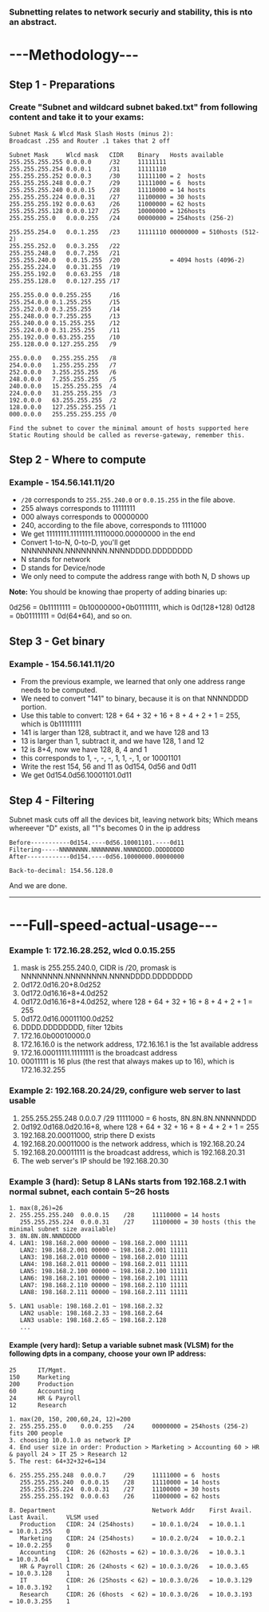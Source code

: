 ### Subnetting relates to network securiy and stability, this is nto an abstract.

# ---Methodology---

## Step 1 - Preparations

### Create "Subnet and wildcard subnet baked.txt" from following content and take it to your exams:

    Subnet Mask & Wlcd Mask Slash Hosts (minus 2):
    Broadcast .255 and Router .1 takes that 2 off
    
    Subnet Mask     Wlcd mask   CIDR    Binary   Hosts available
    255.255.255.255	0.0.0.0		/32     11111111
    255.255.255.254	0.0.0.1		/31	    11111110
    255.255.255.252	0.0.0.3		/30	    11111100 = 2  hosts
    255.255.255.248	0.0.0.7		/29	    11111000 = 6  hosts
    255.255.255.240	0.0.0.15	/28	    11110000 = 14 hosts
    255.255.255.224	0.0.0.31	/27 	11100000 = 30 hosts
    255.255.255.192	0.0.0.63	/26 	11000000 = 62 hosts
    255.255.255.128	0.0.0.127	/25	    10000000 = 126hosts
    255.255.255.0	0.0.0.255	/24	    00000000 = 254hosts (256-2)
    
    255.255.254.0	0.0.1.255	/23     11111110 00000000 = 510hosts (512-2)
    255.255.252.0	0.0.3.255	/22
    255.255.248.0	0.0.7.255	/21
    255.255.240.0	0.0.15.255	/20              = 4094 hosts (4096-2)
    255.255.224.0	0.0.31.255	/19
    255.255.192.0	0.0.63.255	/18
    255.255.128.0	0.0.127.255	/17
    
    255.255.0.0	0.0.255.255		/16
    255.254.0.0	0.1.255.255		/15
    255.252.0.0	0.3.255.255		/14
    255.248.0.0	0.7.255.255		/13
    255.240.0.0	0.15.255.255	/12
    255.224.0.0	0.31.255.255	/11
    255.192.0.0	0.63.255.255	/10
    255.128.0.0	0.127.255.255	/9
    
    255.0.0.0	0.255.255.255	/8
    254.0.0.0	1.255.255.255	/7
    252.0.0.0	3.255.255.255	/6
    248.0.0.0	7.255.255.255	/5
    240.0.0.0	15.255.255.255	/4
    224.0.0.0	31.255.255.255	/3
    192.0.0.0	63.255.255.255	/2
    128.0.0.0	127.255.255.255	/1
    000.0.0.0	255.255.255.255	/0

    Find the subnet to cover the minimal amount of hosts supported here
    Static Routing should be called as reverse-gateway, remember this.

## Step 2 - Where to compute

### Example - 154.56.141.11/20

 - `/20` corresponds to `255.255.240.0` or `0.0.15.255` in the file above.
 - 255 always corresponds to 11111111
 - 000 always corresponds to 00000000
 - 240, according to the file above, corresponds to 1111000
 - We get 11111111.11111111.11110000.00000000 in the end
 - Convert 1-to-N, 0-to-D, you'll get NNNNNNNN.NNNNNNNN.NNNNDDDD.DDDDDDDD
 - N stands for network
 - D stands for Device/node
 - We only need to compute the address range with both N, D shows up

**Note:** You should be knowing thae property of adding binaries up:

0d256 = 0b11111111 = 0b10000000+0b01111111, which is 0d(128+128)
0d128 = 0b01111111 = 0d(64+64), and so on.

## Step 3 - Get binary

### Example - 154.56.141.11/20

 - From the previous example, we learned that only one address range needs to be computed.
 - We need to convert "141" to binary, because it is on that NNNNDDDD portion.
 - Use this table to convert: 128 + 64 + 32 + 16 + 8 + 4 + 2 + 1 = 255, which is 0b11111111
 - 141 is larger than 128, subtract it, and we have 128 and 13
 - 13 is larger than 1, subtract it, and we have 128, 1 and 12
 - 12 is 8+4, now we have 128, 8, 4 and 1
 - this corresponds to 1, -, -, -, 1, 1, -, 1, or 10001101
 - Write the rest 154, 56 and 11 as 0d154, 0d56 and 0d11
 - We get 0d154.0d56.10001101.0d11

## Step 4 - Filtering

Subnet mask cuts off all the devices bit, leaving network bits; Which means whereever "D" exists, all "1"s becomes 0 in the ip address

    Before-----------0d154.----0d56.10001101.----0d11
    Filtering-----NNNNNNNN.NNNNNNNN.NNNNDDDD.DDDDDDDD
    After------------0d154.----0d56.10000000.00000000
    
    Back-to-decimal: 154.56.128.0

And we are done.

-----

# ---Full-speed-actual-usage---

### Example 1: 172.16.28.252, wlcd 0.0.15.255

 1. mask is 255.255.240.0, CIDR is /20, promask is NNNNNNNN.NNNNNNNN.NNNNDDDD.DDDDDDDD
 2. 0d172.0d16.20+8.0d252
 3. 0d172.0d16.16+8+4.0d252
 4. 0d172.0d16.16+8+4.0d252, where 128 + 64 + 32 + 16 + 8 + 4 + 2 + 1 = 255
 5. 0d172.0d16.00011100.0d252
 6. DDDD.DDDDDDDD, filter 12bits
 7. 172.16.0b00010000.0
 8. 172.16.16.0 is the network address, 172.16.16.1 is the 1st available address
 9. 172.16.00011111.11111111 is the broadcast address
 10. 00011111 is 16 plus (the rest that always makes up to 16), which is 172.16.32.255
 
### Example 2: 192.168.20.24/29, configure web server to last usable

 1. 255.255.255.248	0.0.0.7		/29	11111000 = 6  hosts, 8N.8N.8N.NNNNNDDD
 2. 0d192.0d168.0d20.16+8, where 128 + 64 + 32 + 16 + 8 + 4 + 2 + 1 = 255
 3. 192.168.20.00011000, strip there D exists
 4. 192.168.20.00011000 is the network address, which is 192.168.20.24
 5. 192.168.20.00011111 is the broadcast address, which is 192.168.20.31
 6. The web server's IP should be 192.168.20.30
 
### Example 3 (hard): Setup 8 LANs starts from 192.168.2.1 with normal subnet, each contain 5~26 hosts
 
    1. max(8,26)=26
    2. 255.255.255.240	0.0.0.15	/28	    11110000 = 14 hosts
       255.255.255.224	0.0.0.31	/27 	11100000 = 30 hosts (this the minimal subnet size available)
    3. 8N.8N.8N.NNNDDDDD
    4. LAN1: 198.168.2.000 00000 ~ 198.168.2.000 11111
       LAN2: 198.168.2.001 00000 ~ 198.168.2.001 11111
       LAN3: 198.168.2.010 00000 ~ 198.168.2.010 11111
       LAN4: 198.168.2.011 00000 ~ 198.168.2.011 11111
       LAN5: 198.168.2.100 00000 ~ 198.168.2.100 11111
       LAN6: 198.168.2.101 00000 ~ 198.168.2.101 11111
       LAN7: 198.168.2.110 00000 ~ 198.168.2.110 11111
       LAN8: 198.168.2.111 00000 ~ 198.168.2.111 11111

    5. LAN1 usable: 198.168.2.01 ~ 198.168.2.32
       LAN2 usable: 198.168.2.33 ~ 198.168.2.64
       LAN3 usable: 198.168.2.65 ~ 198.168.2.128
       ...

#### Example (very hard): Setup a variable subnet mask (VLSM) for the following dpts in a company, choose your own IP address:

    25	    IT/Mgmt.
    150	    Marketing
    200	    Production
    60 	    Accounting
    24	    HR & Payroll
    12	    Research

    1. max(20, 150, 200,60,24, 12)=200
    2. 255.255.255.0	0.0.0.255	/24	    00000000 = 254hosts (256-2) fits 200 people
    3. choosing 10.0.1.0 as network IP
    4. End user size in order: Production > Marketing > Accounting 60 > HR & payoll 24 > IT 25 > Research 12
    5. The rest: 64+32+32+6=134
    
    6. 255.255.255.248	0.0.0.7		/29	    11111000 = 6  hosts
       255.255.255.240	0.0.0.15	/28	    11110000 = 14 hosts
       255.255.255.224	0.0.0.31	/27 	11100000 = 30 hosts
       255.255.255.192	0.0.0.63	/26 	11000000 = 62 hosts
       
    8. Department                           Network Addr    First Avail.    Last Avail.     VLSM used
       Production	CIDR: 24 (254hosts)	    = 10.0.1.0/24   = 10.0.1.1      = 10.0.1.255    0
       Marketing	CIDR: 24 (254hosts)	    = 10.0.2.0/24   = 10.0.2.1      = 10.0.2.255    0
       Accounting	CIDR: 26 (62hosts = 62) = 10.0.3.0/26   = 10.0.3.1      = 10.0.3.64     1
       HR & Payroll	CIDR: 26 (24hosts < 62) = 10.0.3.0/26   = 10.0.3.65     = 10.0.3.128    1
       IT           CIDR: 26 (25hosts < 62) = 10.0.3.0/26   = 10.0.3.129    = 10.0.3.192    1
       Research     CIDR: 26 (6hosts  < 62) = 10.0.3.0/26   = 10.0.3.193    = 10.0.3.255    1
